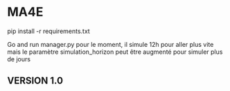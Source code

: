 # MA4E

pip install -r requirements.txt

Go and run manager.py
pour le moment, il simule 12h pour aller plus vite mais le paramètre simulation_horizon peut être augmenté pour simuler plus de jours

## VERSION 1.0


